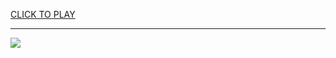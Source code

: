 
<a href="https://premium76.site?title=five_nights_at_freddy's_3_unblocked_games&ref=13M">CLICK TO PLAY</a></h3>
<hr>

<a href="https://premium76.site?title=five_nights_at_freddy's_3_unblocked_games&ref=13M"><img src="https://clearcache.store/games.png"></a>


